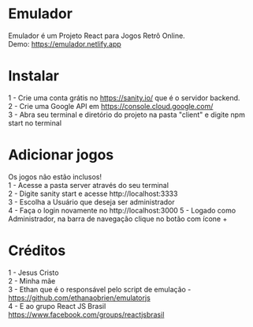 # Emulador

Emulador é um Projeto React para Jogos Retrô Online.<br>
Demo: https://emulador.netlify.app

# Instalar
1 - Crie uma conta grátis no https://sanity.io/ que é o servidor backend.<br>
2 - Crie uma Google API em https://console.cloud.google.com/<br>
3 - Abra seu terminal e diretório do projeto na pasta "client" e digite npm start no terminal

# Adicionar jogos

Os jogos não estão inclusos!<br>
1 - Acesse a pasta server através do seu terminal<br>
2 - Digite sanity start e acesse http://localhost:3333<br>
3 - Escolha a Usuário que deseja ser administrador<br>
4 - Faça o login novamente no http://localhost:3000
5 - Logado como Administrador, na barra de navegação clique no botão com ícone +

# Créditos

1 - Jesus Cristo<br>
2 - Minha mãe<br>
3 - Ethan que é o responsável pelo script de emulação - https://github.com/ethanaobrien/emulatorjs<br>
4 - E ao grupo React JS Brasil https://www.facebook.com/groups/reactjsbrasil
